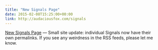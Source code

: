 ```yaml
---
title: "New Signals Page"
date: 2015-02-08T15:25:00+00:00
link: http://audaciousfox.com/signals
---
```

[New Signals Page](http://audaciousfox.com/signals) &mdash; 
Small site update: individual Signals now have their own permalinks. If you see any weirdness in the RSS feeds, please let me know.
